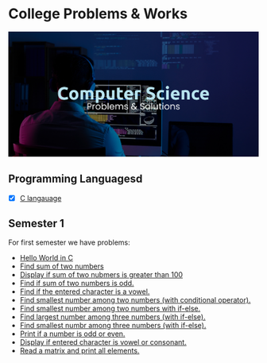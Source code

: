 # College Problems & Works

![Banner](assets/CS%20Banner.jpg)

## Programming Languagesd

- [x] [C langauage](c)

## Semester 1

For first semester we have problems: 
- [Hello World in C](/c/Sem1/helloworld.c)
- [Find sum of two numbers](/c/Sem1/sumoftwo.c)
- [Display if sum of two nubmers is greater than 100](c/Sem1/sg100.c)
- [Find if sum of two numbers is odd.](c/Sem1/ifodd.c)
- [Find if the entered character is a vowel.](c/Sem1/ifvowels.c)
- [Find smallest number among two numbers (with conditional operator).](c/Sem1/so2c.c)
- [Find smallest number among two numbers with if-else.](/c/Sem1/smallest.c)
- [Find largest number among three numbers (with if-else).](c/Sem1/lotif.c)
- [Find smallest numbr among three numbers (with if-else).](c/Sem1/sotif.c)
- [Print if a number is odd or even.](c/Sem1/oddeven.c)
- [Display if entered character is vowel or consonant.](c/Sem1/vandc.c)
- [Read a matrix and print all elements.](c/Sem1/readmatrix.c)
